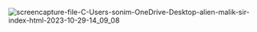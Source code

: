 
![screencapture-file-C-Users-sonim-OneDrive-Desktop-alien-malik-sir-index-html-2023-10-29-14_09_08](https://github.com/Mihir-72/pr.background/assets/144117994/5798cf25-3a33-4a19-85f6-c4b64a79bb14)


